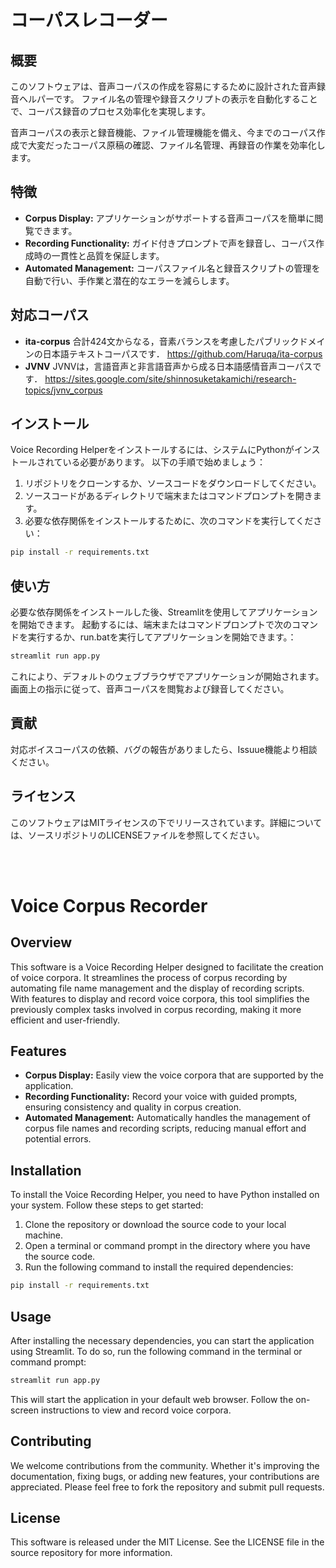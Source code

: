 # コーパスレコーダー

## 概要

このソフトウェアは、音声コーパスの作成を容易にするために設計された音声録音ヘルパーです。
ファイル名の管理や録音スクリプトの表示を自動化することで、コーパス録音のプロセス効率化を実現します。

音声コーパスの表示と録音機能、ファイル管理機能を備え、今までのコーパス作成で大変だったコーパス原稿の確認、ファイル名管理、再録音の作業を効率化します。

## 特徴

- **Corpus Display:** アプリケーションがサポートする音声コーパスを簡単に閲覧できます。
- **Recording Functionality:** ガイド付きプロンプトで声を録音し、コーパス作成時の一貫性と品質を保証します。
- **Automated Management:** コーパスファイル名と録音スクリプトの管理を自動で行い、手作業と潜在的なエラーを減らします。

## 対応コーパス
- **ita-corpus** 合計424文からなる，音素バランスを考慮したパブリックドメインの日本語テキストコーパスです． https://github.com/Haruqa/ita-corpus
- **JVNV**  JVNVは，言語音声と非言語音声から成る日本語感情音声コーパスです． https://sites.google.com/site/shinnosuketakamichi/research-topics/jvnv_corpus

## インストール

Voice Recording Helperをインストールするには、システムにPythonがインストールされている必要があります。
以下の手順で始めましょう：

1. リポジトリをクローンするか、ソースコードをダウンロードしてください。
2. ソースコードがあるディレクトリで端末またはコマンドプロンプトを開きます。
3. 必要な依存関係をインストールするために、次のコマンドを実行してください：

```bash
pip install -r requirements.txt
```

## 使い方

必要な依存関係をインストールした後、Streamlitを使用してアプリケーションを開始できます。
起動するには、端末またはコマンドプロンプトで次のコマンドを実行するか、run.batを実行してアプリケーションを開始できます。：

```bash
streamlit run app.py
```

これにより、デフォルトのウェブブラウザでアプリケーションが開始されます。画面上の指示に従って、音声コーパスを閲覧および録音してください。

## 貢献

対応ボイスコーパスの依頼、バグの報告がありましたら、Issuue機能より相談ください。

## ライセンス

このソフトウェアはMITライセンスの下でリリースされています。詳細については、ソースリポジトリのLICENSEファイルを参照してください。

<br/>


<br/>

# Voice Corpus Recorder

## Overview

This software is a Voice Recording Helper designed to facilitate the creation of voice corpora. It streamlines the process of corpus recording by automating file name management and the display of recording scripts. With features to display and record voice corpora, this tool simplifies the previously complex tasks involved in corpus recording, making it more efficient and user-friendly.

## Features

- **Corpus Display:** Easily view the voice corpora that are supported by the application.
- **Recording Functionality:** Record your voice with guided prompts, ensuring consistency and quality in corpus creation.
- **Automated Management:** Automatically handles the management of corpus file names and recording scripts, reducing manual effort and potential errors.

## Installation

To install the Voice Recording Helper, you need to have Python installed on your system. Follow these steps to get started:

1. Clone the repository or download the source code to your local machine.
2. Open a terminal or command prompt in the directory where you have the source code.
3. Run the following command to install the required dependencies:

```bash
pip install -r requirements.txt
```

## Usage

After installing the necessary dependencies, you can start the application using Streamlit. To do so, run the following command in the terminal or command prompt:

```bash
streamlit run app.py
```

This will start the application in your default web browser. Follow the on-screen instructions to view and record voice corpora.

## Contributing

We welcome contributions from the community. Whether it's improving the documentation, fixing bugs, or adding new features, your contributions are appreciated. Please feel free to fork the repository and submit pull requests.

## License

This software is released under the MIT License. See the LICENSE file in the source repository for more information.